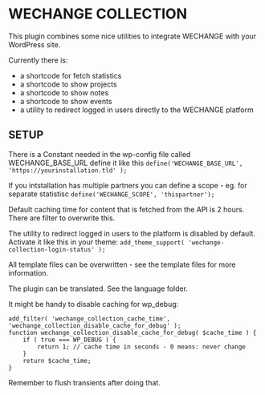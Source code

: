 WECHANGE COLLECTION
===================

This plugin combines some nice utilities to integrate WECHANGE with your WordPress site.

Currently there is:
- a shortcode for fetch statistics
- a shortcode to show projects
- a shortcode to show notes
- a shortcode to show events
- a utility to redirect logged in users directly to the WECHANGE platform

SETUP
-----

There is a Constant needed in the wp-config file called WECHANGE_BASE_URL
define it like this
`define('WECHANGE_BASE_URL', 'https://yourinstallation.tld' );`

If you intstallation has multiple partners you can define a scope - eg. for separate statistisc
`define('WECHANGE_SCOPE', 'thispartner');`

Default caching time for content that is fetched from the API is 2 hours.
There are filter to overwrite this.

The utility to redirect logged in users to the platform is disabled by default. 
Activate it like this in your theme:
`add_theme_support( 'wechange-collection-login-status' );`

All template files can be overwritten - see the template files for more information.

The plugin can be translated. See the language folder.

It might be handy to disable caching for wp_debug:
```
add_filter( 'wechange_collection_cache_time', 'wechange_collection_disable_cache_for_debug' );
function wechange_collection_disable_cache_for_debug( $cache_time ) {
	if ( true === WP_DEBUG ) { 
		return 1; // cache time in seconds - 0 means: never change
	}
	return $cache_time;
}
```
Remember to flush transients after doing that. 
